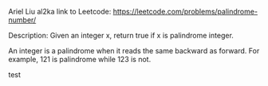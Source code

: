Ariel Liu
al2ka
link to Leetcode: https://leetcode.com/problems/palindrome-number/

Description:
Given an integer x, return true if x is palindrome integer.

An integer is a palindrome when it reads the same backward as forward. For example, 121 is palindrome while 123 is not.


test
 
